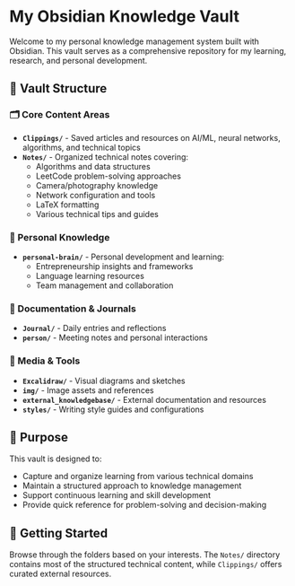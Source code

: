 # My Obsidian Knowledge Vault

Welcome to my personal knowledge management system built with Obsidian. This vault serves as a comprehensive repository for my learning, research, and personal development.

## 📂 Vault Structure

### 🗂️ Core Content Areas

- **`Clippings/`** - Saved articles and resources on AI/ML, neural networks, algorithms, and technical topics
- **`Notes/`** - Organized technical notes covering:
  - Algorithms and data structures
  - LeetCode problem-solving approaches
  - Camera/photography knowledge
  - Network configuration and tools
  - LaTeX formatting
  - Various technical tips and guides

### 📝 Personal Knowledge

- **`personal-brain/`** - Personal development and learning:
  - Entrepreneurship insights and frameworks
  - Language learning resources
  - Team management and collaboration

### 📓 Documentation & Journals

- **`Journal/`** - Daily entries and reflections
- **`person/`** - Meeting notes and personal interactions

### 🎨 Media & Tools

- **`Excalidraw/`** - Visual diagrams and sketches
- **`img/`** - Image assets and references
- **`external_knowledgebase/`** - External documentation and resources
- **`styles/`** - Writing style guides and configurations

## 🎯 Purpose

This vault is designed to:
- Capture and organize learning from various technical domains
- Maintain a structured approach to knowledge management
- Support continuous learning and skill development
- Provide quick reference for problem-solving and decision-making

## 🚀 Getting Started

Browse through the folders based on your interests. The `Notes/` directory contains most of the structured technical content, while `Clippings/` offers curated external resources.

